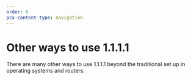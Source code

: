 ```yaml
---
order: 6
pcx-content-type: navigation
---
```


# Other ways to use 1.1.1.1

There are many other ways to use 1.1.1.1 beyond the traditional set up in operating systems and routers.

<DirectoryListing path="/other-ways-to-use-1.1.1.1"/>
